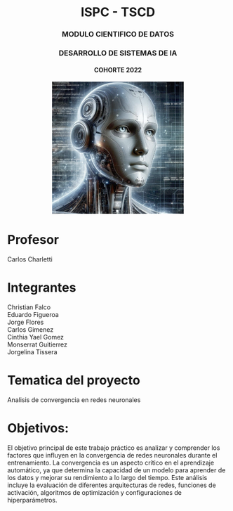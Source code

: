 
<div align="center">
  <h1>ISPC - TSCD </h1>
 
  <h3>MODULO CIENTIFICO DE DATOS</h3>
  <h3>DESARROLLO DE SISTEMAS DE IA</h3>
  <h4>COHORTE 2022</h4>
  <img src="img/IA.png" alt="Descripción de la imagen" width="300"/>
</div>


# Profesor 

Carlos Charletti


# Integrantes


Christian Falco  
Eduardo Figueroa  
Jorge Flores  
Carlos Gimenez  
Cinthia Yael Gomez  
Monserrat Guitierrez  
Jorgelina Tissera  


# Tematica del proyecto
Analisis de convergencia en redes neuronales

# Objetivos:

El objetivo principal de este trabajo práctico es analizar y comprender los factores que influyen en la convergencia de redes neuronales durante el entrenamiento. La convergencia es un aspecto crítico en el aprendizaje automático, ya que determina la capacidad de un modelo para aprender de los datos y mejorar su rendimiento a lo largo del tiempo. Este análisis incluye la evaluación de diferentes arquitecturas de redes, funciones de activación, algoritmos de optimización y configuraciones de hiperparámetros.

